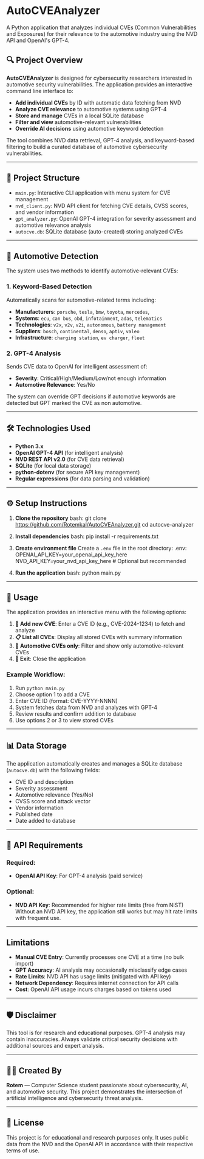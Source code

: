 # AutoCVEAnalyzer
A Python application that analyzes individual CVEs (Common Vulnerabilities and Exposures) for their relevance to the automotive industry using the NVD API and OpenAI's GPT-4.

## 🔍 Project Overview

**AutoCVEAnalyzer** is designed for cybersecurity researchers interested in automotive security vulnerabilities. The application provides an interactive command line interface to:

- **Add individual CVEs** by ID with automatic data fetching from NVD
- **Analyze CVE relevance** to automotive systems using GPT-4
- **Store and manage** CVEs in a local SQLite database
- **Filter and view** automotive-relevant vulnerabilities
- **Override AI decisions** using automotive keyword detection

The tool combines NVD data retrieval, GPT-4 analysis, and keyword-based filtering to build a curated database of automotive cybersecurity vulnerabilities.

---

## 📁 Project Structure

- `main.py`: Interactive CLI application with menu system for CVE management
- `nvd_client.py`: NVD API client for fetching CVE details, CVSS scores, and vendor information
- `gpt_analyzer.py`: OpenAI GPT-4 integration for severity assessment and automotive relevance analysis
- `autocve.db`: SQLite database (auto-created) storing analyzed CVEs

---

## 🚗 Automotive Detection

The system uses two methods to identify automotive-relevant CVEs:

### 1. Keyword-Based Detection
Automatically scans for automotive-related terms including:
- **Manufacturers**: `porsche`, `tesla`, `bmw`, `toyota`, `mercedes`,
- **Systems**: `ecu`, `can bus`, `obd`, `infotainment`, `adas`, `telematics`
- **Technologies**: `v2x`, `v2v`, `v2i`, `autonomous`, `battery management`
- **Suppliers**: `bosch`, `continental`, `denso`, `aptiv`, `valeo`
- **Infrastructure**: `charging station`, `ev charger`, `fleet`

### 2. GPT-4 Analysis
Sends CVE data to OpenAI for intelligent assessment of:
- **Severity**: Critical/High/Medium/Low/not enough information
- **Automotive Relevance**: Yes/No

The system can override GPT decisions if automotive keywords are detected but GPT marked the CVE as non automotive.

---

## 🛠 Technologies Used

- **Python 3.x**
- **OpenAI GPT-4 API** (for intelligent analysis)
- **NVD REST API v2.0** (for CVE data retrieval)
- **SQLite** (for local data storage)
- **python-dotenv** (for secure API key management)
- **Regular expressions** (for data parsing and validation)

---

## ⚙️ Setup Instructions

1. **Clone the repository**
   bash:
   git clone <https://github.com/Rotemkal/AutoCVEAnalyzer.git>
   cd autocve-analyzer
   
2. **Install dependencies**
   bash: 
   pip install -r requirements.txt
   
3. **Create environment file**
   Create a `.env` file in the root directory:
   .env:
   OPENAI_API_KEY=your_openai_api_key_here
   NVD_API_KEY=your_nvd_api_key_here  # Optional but recommended  

4. **Run the application**
   bash: 
   python main.py

---

## 🎯 Usage

The application provides an interactive menu with the following options:

1. **📝 Add new CVE**: Enter a CVE ID (e.g., CVE-2024-1234) to fetch and analyze
2. **📋 List all CVEs**: Display all stored CVEs with summary information
3. **🚗 Automotive CVEs only**: Filter and show only automotive-relevant CVEs
4. **🚪 Exit**: Close the application

### Example Workflow:
1. Run `python main.py`
2. Choose option 1 to add a CVE
3. Enter CVE ID (format: CVE-YYYY-NNNN)
4. System fetches data from NVD and analyzes with GPT-4
5. Review results and confirm addition to database
6. Use options 2 or 3 to view stored CVEs

---

## 📊 Data Storage

The application automatically creates and manages a SQLite database (`autocve.db`) with the following fields:

- CVE ID and description
- Severity assessment
- Automotive relevance (Yes/No)
- CVSS score and attack vector
- Vendor information
- Published date
- Date added to database

---

## 🔧 API Requirements

### Required:
- **OpenAI API Key**: For GPT-4 analysis (paid service)

### Optional:
- **NVD API Key**: Recommended for higher rate limits (free from NIST)
Without an NVD API key, the application still works but may hit rate limits with frequent use.

---

## Limitations

- **Manual CVE Entry**: Currently processes one CVE at a time (no bulk import)
- **GPT Accuracy**: AI analysis may occasionally misclassify edge cases
- **Rate Limits**: NVD API has usage limits (mitigated with API key)
- **Network Dependency**: Requires internet connection for API calls
- **Cost**: OpenAI API usage incurs charges based on tokens used

---

## 🛡️ Disclaimer

This tool is for research and educational purposes. GPT-4 analysis may contain inaccuracies. Always validate critical security decisions with additional sources and expert analysis.

---

## 👩‍💻 Created By

**Rotem** — Computer Science student passionate about cybersecurity, AI, and automotive security. This project demonstrates the intersection of artificial intelligence and cybersecurity threat analysis.

---

## 📄 License

This project is for educational and research purposes only. It uses public data from the NVD and the OpenAI API in accordance with their respective terms of use.